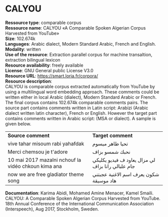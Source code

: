 # <b>CALYOU</b><br>

<b>Ressource type</b>: comparable corpus<br>
<b>Ressource name</b>: CALYOU «A Comparable  Spoken Algerian Corpus Harvested from YouTube»<br>
<b>Size</b>: 102.674k<br>
<b>Languages</b>: Arabic dialect, Modern Standard Arabic, French and English. <br>
<b>Modality</b>: written <br>
<b>Use of the resource</b>: Extraction parallel corpus for machine transaltion, extraction bilingual lexicon<br>
<b>Resource availability</b>: freely available<br>
<b>License</b>: GNU General public License V3.0<br>
<b>Resource URL</b>: https://smart.loria.fr/corpora/<br>
<b>Resource description</b>: <br>
CALYOU is comparable corpus extracted automatically from YouTube by using a multilingual word embedding approach. These comments could be written either in local Arabic (dialect), Modern Standard Arabic or French. <br>
The final corpus contains  102.674k comparable comments pairs. The source part  contains comments written in Latin script:  Arabizi (Arabic dialect written latin character), French or English. However the target part contains comments written in Arabic script: (MSA or dialect). A sample is given below. <br>

<table>
  <tr>
    <td> <b> Source comment</b></td>
    <td><b>Target comment</b></td>
  
  </tr>
  <tr>
    <td>vive tahar misoum rabi yahafdak</td>
    <td>تحيا طاهر ميسوم </td>
  
  </tr>
<tr>
    <td>Merci chemsou je t'adore </td>
    <td>نحبك شمسو بزاف</td>
  
  </tr>
 
  <tr>
    <td> 10 mai 2017 mazalni nchouf la vidéo chkoun kima ana </td>
    <td>لي مزال يعاود ف فيديو يكليكي جام علبالي رانا بزاف</td>
  
  </tr>
   <tr>
    <td> now we are free gladiator theme song </td>
    <td>شكون يعرف اسم الاغنية عجبتني هاد موسيقة</td>
  
  </tr>
</table>
<b>Documentation</b>: Karima Abidi, Mohamed Amine Menacer, Kamel Smaili. CALYOU: A Comparable Spoken Algerian Corpus Harvested from YouTube. 18th Annual Conference of the International Communication Association (Interspeech), Aug 2017, Stockholm, Sweden.
